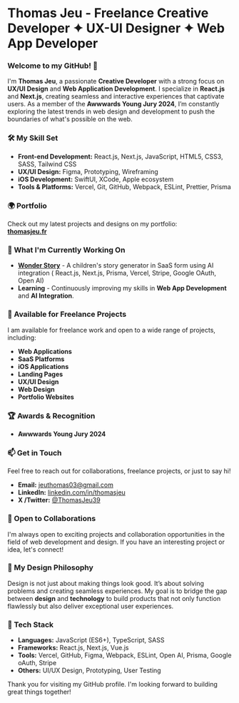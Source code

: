 # Thomas Jeu - Freelance Creative Developer ✦ UX-UI Designer ✦ Web App Developer

### Welcome to my GitHub! 👋

I'm **Thomas Jeu**, a passionate **Creative Developer** with a strong focus on **UX/UI Design** and **Web Application Development**. I specialize in **React.js** and **Next.js**, creating seamless and interactive experiences that captivate users. As a member of the **Awwwards Young Jury 2024**, I’m constantly exploring the latest trends in web design and development to push the boundaries of what's possible on the web.

### 🛠️ My Skill Set
- **Front-end Development:** React.js, Next.js, JavaScript, HTML5, CSS3, SASS, Tailwind CSS
- **UX/UI Design:** Figma, Prototyping, Wireframing
- **iOS Development:** SwiftUI, XCode, Apple ecosystem
- **Tools & Platforms:** Vercel, Git, GitHub, Webpack, ESLint, Prettier, Prisma

### 🌍 Portfolio
Check out my latest projects and designs on my portfolio:  
[**thomasjeu.fr**](https://thomasjeu.fr)

### 🚀 What I'm Currently Working On
- **[Wonder Story](https://wonder-story.app)** - A children's story generator in SaaS form using AI integration ( React.js, Next.js, Prisma, Vercel, Stripe, Google OAuth, Open AI)
- **Learning** - Continuously improving my skills in **Web App Development** and **AI Integration**.

### 💼 Available for Freelance Projects
I am available for freelance work and open to a wide range of projects, including:
- **Web Applications**
- **SaaS Platforms**
- **iOS Applications**
- **Landing Pages**
- **UX/UI Design**
- **Web Design**
- **Portfolio Websites**

### 🏆 Awards & Recognition
- **Awwwards Young Jury 2024**

### 📫 Get in Touch
Feel free to reach out for collaborations, freelance projects, or just to say hi!
- **Email:** [jeuthomas03@gmail.com](mailto:jeuthomas03@gmail.com)
- **LinkedIn:** [linkedin.com/in/thomasjeu](https://www.linkedin.com/in/thomasjeu/)
- **X /Twitter:** [@ThomasJeu39](https://x.com/ThomasJeu39)

### 🧠 Open to Collaborations
I'm always open to exciting projects and collaboration opportunities in the field of web development and design. If you have an interesting project or idea, let's connect!

### 🎨 My Design Philosophy
Design is not just about making things look good. It’s about solving problems and creating seamless experiences. My goal is to bridge the gap between **design** and **technology** to build products that not only function flawlessly but also deliver exceptional user experiences.

### 🔧 Tech Stack
- **Languages:** JavaScript (ES6+), TypeScript, SASS
- **Frameworks:** React.js, Next.js, Vue.js
- **Tools:** Vercel, GitHub, Figma, Webpack, ESLint, Open AI, Prisma, Google oAuth, Stripe
- **Others:** UI/UX Design, Prototyping, User Testing

Thank you for visiting my GitHub profile. I'm looking forward to building great things together!

